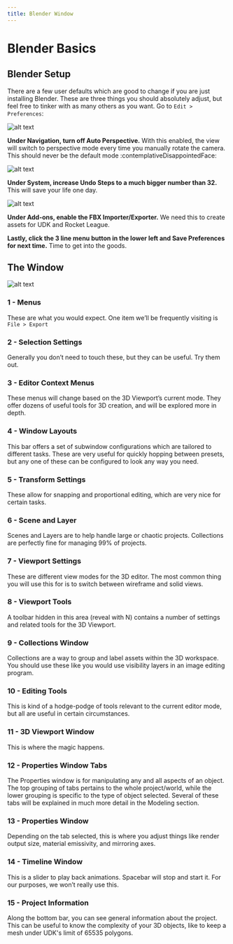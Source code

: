```yaml
---
title: Blender Window
---
```

# Blender Basics

## Blender Setup

There are a few user defaults which are good to change if you are just installing Blender. These are three things you should absolutely adjust, but feel free to tinker with as many others as you want. Go to `Edit > Preferences`:

![alt text](~@images/Blender/basics/image219.png "QOL is a big deal")

**Under Navigation, turn off Auto Perspective.** With this enabled, the view will switch to perspective mode every time you manually rotate the camera. This should never be the default mode :contemplativeDisappointedFace:

![alt text](~@images/Blender/basics/image37.png "Thank me later")

**Under System, increase Undo Steps to a much bigger number than 32.** This will save your life one day.

![alt text](~@images/Blender/basics/image55.png "Gotta have FBX")

**Under Add-ons, enable the FBX Importer/Exporter.** We need this to create assets for UDK and Rocket League.

**Lastly, click the 3 line menu button in the lower left and Save Preferences for next time.** Time to get into the goods.

## The Window

![alt text](~@images/Blender/basics/image151.png "Beautiful Blender and the Billion Buttons")

### 1 - Menus

These are what you would expect. One item we’ll be frequently visiting is `File > Export`

### 2 - Selection Settings

Generally you don’t need to touch these, but they can be useful. Try them out.

### 3 - Editor Context Menus

These menus will change based on the 3D Viewport’s current mode. They offer dozens of useful tools for 3D creation, and will be explored more in depth.

### 4 - Window Layouts

This bar offers a set of subwindow configurations which are tailored to different tasks. These are very useful for quickly hopping between presets, but any one of these can be configured to look any way you need.

### 5 - Transform Settings

These allow for snapping and proportional editing, which are very nice for certain tasks.

### 6 - Scene and Layer

Scenes and Layers are to help handle large or chaotic projects. Collections are perfectly fine for managing 99% of projects.

### 7 - Viewport Settings

These are different view modes for the 3D editor. The most common thing you will use this for is to switch between wireframe and solid views.

### 8 - Viewport Tools

A toolbar hidden in this area (reveal with N) contains a number of settings and related tools for the 3D Viewport.

### 9 - Collections Window

Collections are a way to group and label assets within the 3D workspace. You should use these like you would use visibility layers in an image editing program.

### 10 - Editing Tools

This is kind of a hodge-podge of tools relevant to the current editor mode, but all are useful in certain circumstances.

### 11 - 3D Viewport Window

This is where the magic happens.

### 12 - Properties Window Tabs

The Properties window is for manipulating any and all aspects of an object. The top grouping of tabs pertains to the whole project/world, while the lower grouping is specific to the type of object selected. Several of these tabs will be explained in much more detail in the Modeling section.

### 13 - Properties Window

Depending on the tab selected, this is where you adjust things like render output size, material emissivity, and mirroring axes.

### 14 - Timeline Window

This is a slider to play back animations. Spacebar will stop and start it. For our purposes, we won’t really use this.

### 15 - Project Information

Along the bottom bar, you can see general information about the project. This can be useful to know the complexity of your 3D objects, like to keep a mesh under UDK's limit of 65535 polygons.
